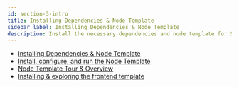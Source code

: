 ```yaml
---
id: section-3-intro
title: Installing Dependencies & Node Template
sidebar_label: Installing Dependencies & Node Template
description: Install the necessary dependencies and node template for Substrate development.
---
```


- [Installing Dependencies & Node Template](./Substrate/section3/install-deps.md)
- [Install, configure, and run the Node Template](./Substrate/section3/node-template-tour.md)
- [Node Template Tour & Overview](./Substrate/section3/explore-pallet-template.md)
- [Installing & exploring the frontend template](./Substrate/section3/install-explore-frontend.md)